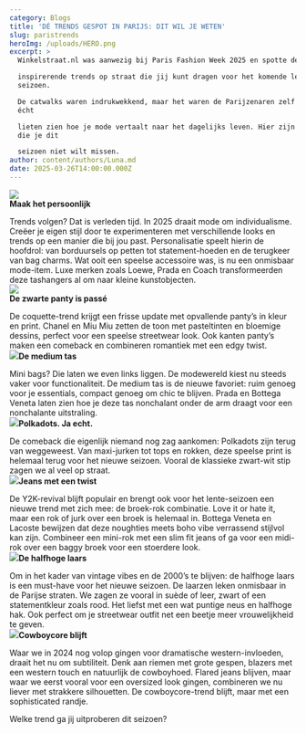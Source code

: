 ```yaml
---
category: Blogs
title: 'DÉ TRENDS GESPOT IN PARIJS: DIT WIL JE WETEN'
slug: paristrends
heroImg: /uploads/HERO.png
excerpt: >
  Winkelstraat.nl was aanwezig bij Paris Fashion Week 2025 en spotte de meest

  inspirerende trends op straat die jij kunt dragen voor het komende lente-zomer
  seizoen.

  De catwalks waren indrukwekkend, maar het waren de Parijzenaren zelf die ons
  écht

  lieten zien hoe je mode vertaalt naar het dagelijks leven. Hier zijn de trends
  die je dit

  seizoen niet wilt missen.
author: content/authors/Luna.md
date: 2025-03-26T14:00:00.000Z
---
```


![](/uploads/5.png)\
**Maak het persoonlijk**


Trends volgen? Dat is verleden tijd. In 2025 draait mode om individualisme. Creëer je
eigen stijl door te experimenteren met verschillende looks en trends op een manier die
bij jou past. Personalisatie speelt hierin de hoofdrol: van borduursels op petten tot
statement-hoeden en de terugkeer van bag charms. Wat ooit een speelse accessoire
was, is nu een onmisbaar mode-item. Luxe merken zoals Loewe, Prada en Coach
transformeerden deze tashangers al om naar kleine kunstobjecten.  \
![](/uploads/7.png)\
**De zwarte panty is passé**

De coquette-trend krijgt een frisse update met opvallende panty’s in kleur en print.
Chanel en Miu Miu zetten de toon met pasteltinten en bloemige dessins, perfect voor
een speelse streetwear look. Ook kanten panty’s maken een comeback en combineren
romantiek met een edgy twist.  \
![](/uploads/8.png)**De medium tas**

Mini bags? Die laten we even links liggen. De modewereld kiest nu steeds vaker voor
functionaliteit. De medium tas is de nieuwe favoriet: ruim genoeg voor je essentials,
compact genoeg om chic te blijven. Prada en Bottega Veneta laten zien hoe je deze tas
nonchalant onder de arm draagt voor een nonchalante uitstraling.\
![](/uploads/3.png)**Polkadots. Ja echt.**

De comeback die eigenlijk niemand nog zag aankomen: Polkadots zijn terug van
weggeweest. Van maxi-jurken tot tops en rokken, deze speelse print is helemaal terug
voor het nieuwe seizoen. Vooral de klassieke zwart-wit stip zagen we al veel op straat. \
![](/uploads/jeans.png)**Jeans met een twist**

De Y2K-revival blijft populair en brengt ook voor het lente-seizoen een nieuwe trend met
zich mee: de broek-rok combinatie. Love it or hate it, maar een rok of jurk over een
broek is helemaal in. Bottega Veneta en Lacoste bewijzen dat deze noughties meets
boho vibe verrassend stijlvol kan zijn. Combineer een mini-rok met een slim fit jeans of
ga voor een midi-rok over een baggy broek voor een stoerdere look. \
![](/uploads/boots.png)**De halfhoge laars**

Om in het kader van vintage vibes en de 2000’s te blijven: de halfhoge laars is een
must-have voor het nieuwe seizoen. De laarzen leken onmisbaar in de Parijse straten.
We zagen ze vooral in suède of leer, zwart of een statementkleur zoals rood. Het liefst
met een wat puntige neus en halfhoge hak. Ook perfect om je streetwear outfit net een
beetje meer vrouwelijkheid te geven. \
![](/uploads/cowboy.png)**Cowboycore blijft**

Waar we in 2024 nog volop gingen voor dramatische western-invloeden, draait het nu
om subtiliteit. Denk aan riemen met grote gespen, blazers met een western touch en
natuurlijk de cowboyhoed. Flared jeans blijven, maar waar we eerst vooral voor een
oversized look gingen, combineren we nu liever met strakkere silhouetten. De
cowboycore-trend blijft, maar met een sophisticated randje.

Welke trend ga jij uitproberen dit seizoen?
